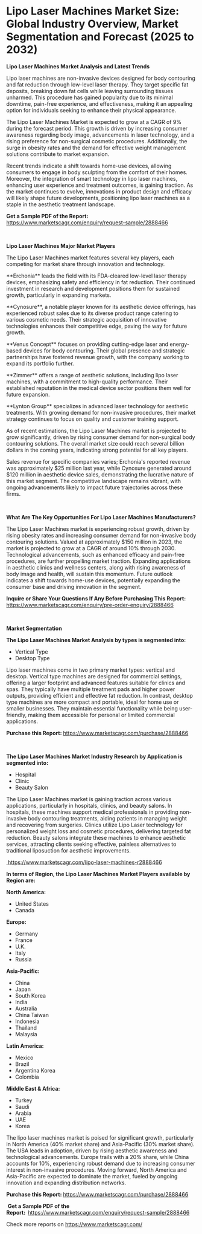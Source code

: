 <p><h1>Lipo Laser Machines Market Size: Global Industry Overview, Market Segmentation and Forecast (2025 to 2032)</h1></p><p><strong>Lipo Laser Machines Market Analysis and Latest Trends</strong></p>
<p><p>Lipo laser machines are non-invasive devices designed for body contouring and fat reduction through low-level laser therapy. They target specific fat deposits, breaking down fat cells while leaving surrounding tissues unharmed. This procedure has gained popularity due to its minimal downtime, pain-free experience, and effectiveness, making it an appealing option for individuals seeking to enhance their physical appearance.</p><p>The Lipo Laser Machines Market is expected to grow at a CAGR of 9% during the forecast period. This growth is driven by increasing consumer awareness regarding body image, advancements in laser technology, and a rising preference for non-surgical cosmetic procedures. Additionally, the surge in obesity rates and the demand for effective weight management solutions contribute to market expansion. </p><p>Recent trends indicate a shift towards home-use devices, allowing consumers to engage in body sculpting from the comfort of their homes. Moreover, the integration of smart technology in lipo laser machines, enhancing user experience and treatment outcomes, is gaining traction. As the market continues to evolve, innovations in product design and efficacy will likely shape future developments, positioning lipo laser machines as a staple in the aesthetic treatment landscape.</p></p>
<p><strong>Get a Sample PDF of the Report:&nbsp;</strong> <a href="https://www.marketscagr.com/enquiry/request-sample/2888466?utm_campaign=2653&utm_medium=2&utm_source=Github&utm_content=ia&utm_term=14032025&utm_id=lipo-laser-machines">https://www.marketscagr.com/enquiry/request-sample/2888466</a></p>
<p>&nbsp;</p>
<p><strong>Lipo Laser Machines Major Market Players</strong></p>
<p><p>The Lipo Laser Machines market features several key players, each competing for market share through innovation and technology. </p><p>**Erchonia** leads the field with its FDA-cleared low-level laser therapy devices, emphasizing safety and efficiency in fat reduction. Their continued investment in research and development positions them for sustained growth, particularly in expanding markets.</p><p>**Cynosure**, a notable player known for its aesthetic device offerings, has experienced robust sales due to its diverse product range catering to various cosmetic needs. Their strategic acquisition of innovative technologies enhances their competitive edge, paving the way for future growth.</p><p>**Venus Concept** focuses on providing cutting-edge laser and energy-based devices for body contouring. Their global presence and strategic partnerships have fostered revenue growth, with the company working to expand its portfolio further.</p><p>**Zimmer** offers a range of aesthetic solutions, including lipo laser machines, with a commitment to high-quality performance. Their established reputation in the medical device sector positions them well for future expansion.</p><p>**Lynton Group** specializes in advanced laser technology for aesthetic treatments. With growing demand for non-invasive procedures, their market strategy continues to focus on quality and customer training support.</p><p>As of recent estimations, the Lipo Laser Machines market is projected to grow significantly, driven by rising consumer demand for non-surgical body contouring solutions. The overall market size could reach several billion dollars in the coming years, indicating strong potential for all key players.</p><p>Sales revenue for specific companies varies; Erchonia's reported revenue was approximately $25 million last year, while Cynosure generated around $120 million in aesthetic device sales, demonstrating the lucrative nature of this market segment. The competitive landscape remains vibrant, with ongoing advancements likely to impact future trajectories across these firms.</p></p>
<p>&nbsp;</p>
<p><strong>What Are The Key Opportunities For Lipo Laser Machines Manufacturers?</strong></p>
<p><p>The Lipo Laser Machines market is experiencing robust growth, driven by rising obesity rates and increasing consumer demand for non-invasive body contouring solutions. Valued at approximately $150 million in 2023, the market is projected to grow at a CAGR of around 10% through 2030. Technological advancements, such as enhanced efficacy and pain-free procedures, are further propelling market traction. Expanding applications in aesthetic clinics and wellness centers, along with rising awareness of body image and health, will sustain this momentum. Future outlook indicates a shift towards home-use devices, potentially expanding the consumer base and driving innovation in the segment.</p></p>
<p><strong>Inquire or Share Your Questions If Any Before Purchasing This Report:</strong> <a href="https://www.marketscagr.com/enquiry/pre-order-enquiry/2888466?utm_campaign=2653&utm_medium=2&utm_source=Github&utm_content=ia&utm_term=14032025&utm_id=lipo-laser-machines">https://www.marketscagr.com/enquiry/pre-order-enquiry/2888466</a></p>
<p>&nbsp;</p>
<p><strong>Market Segmentation</strong></p>
<p><strong>The Lipo Laser Machines Market Analysis by types is segmented into:</strong></p>
<p><ul><li>Vertical Type</li><li>Desktop Type</li></ul></p>
<p><p>Lipo laser machines come in two primary market types: vertical and desktop. Vertical type machines are designed for commercial settings, offering a larger footprint and advanced features suitable for clinics and spas. They typically have multiple treatment pads and higher power outputs, providing efficient and effective fat reduction. In contrast, desktop type machines are more compact and portable, ideal for home use or smaller businesses. They maintain essential functionality while being user-friendly, making them accessible for personal or limited commercial applications.</p></p>
<p><strong>Purchase this Report:&nbsp;</strong><a href="https://www.marketscagr.com/purchase/2888466?utm_campaign=2653&utm_medium=2&utm_source=Github&utm_content=ia&utm_term=14032025&utm_id=lipo-laser-machines">https://www.marketscagr.com/purchase/2888466</a></p>
<p>&nbsp;</p>
<p><strong>The Lipo Laser Machines Market Industry Research by Application is segmented into:</strong></p>
<p><ul><li>Hospital</li><li>Clinic</li><li>Beauty Salon</li></ul></p>
<p><p>The Lipo Laser Machines market is gaining traction across various applications, particularly in hospitals, clinics, and beauty salons. In hospitals, these machines support medical professionals in providing non-invasive body contouring treatments, aiding patients in managing weight and recovering from surgeries. Clinics utilize Lipo Laser technology for personalized weight loss and cosmetic procedures, delivering targeted fat reduction. Beauty salons integrate these machines to enhance aesthetic services, attracting clients seeking effective, painless alternatives to traditional liposuction for aesthetic improvements.</p></p>
<p><a href="https://www.marketscagr.com/lipo-laser-machines-r2888466?utm_campaign=2653&utm_medium=2&utm_source=Github&utm_content=ia&utm_term=14032025&utm_id=lipo-laser-machines">&nbsp;https://www.marketscagr.com/lipo-laser-machines-r2888466</a></p>
<p><strong>In terms of Region, the Lipo Laser Machines Market Players available by Region are:</strong></p>
<p>
    <p> <strong> North America: </strong>
        <ul>
            <li>United States</li>
            <li>Canada</li>
        </ul>
        </p> 
    <p> <strong> Europe: </strong>
        <ul>
            <li>Germany</li>
            <li>France</li>
            <li>U.K.</li>
            <li>Italy</li>
            <li>Russia</li>
        </ul>
        </p> 
    <p> <strong> Asia-Pacific: </strong>
        <ul>
            <li>China</li>
            <li>Japan</li>
            <li>South Korea</li>
            <li>India</li>
            <li>Australia</li>
            <li>China Taiwan</li>
            <li>Indonesia</li>
            <li>Thailand</li>
            <li>Malaysia</li>
        </ul>
        </p> 
    <p> <strong> Latin America: </strong>
        <ul>
            <li>Mexico</li>
            <li>Brazil</li>
            <li>Argentina Korea</li>
            <li>Colombia</li>
        </ul>
        </p> 
    <p> <strong> Middle East & Africa: </strong>
        <ul>
            <li>Turkey</li>
            <li>Saudi</li>
            <li>Arabia</li>
            <li>UAE</li>
            <li>Korea</li>
        </ul>
    </p>
    </p>
<p><p>The lipo laser machines market is poised for significant growth, particularly in North America (40% market share) and Asia-Pacific (30% market share). The USA leads in adoption, driven by rising aesthetic awareness and technological advancements. Europe trails with a 20% share, while China accounts for 10%, experiencing robust demand due to increasing consumer interest in non-invasive procedures. Moving forward, North America and Asia-Pacific are expected to dominate the market, fueled by ongoing innovation and expanding distribution networks.</p></p>
<p><strong>Purchase this Report: </strong><a href="https://www.marketscagr.com/purchase/2888466?utm_campaign=2653&utm_medium=2&utm_source=Github&utm_content=ia&utm_term=14032025&utm_id=lipo-laser-machines">https://www.marketscagr.com/purchase/2888466</a></p>
<p>&nbsp;<strong>Get a Sample PDF of the Report:&nbsp;&nbsp;</strong><a href="https://www.marketscagr.com/enquiry/request-sample/2888466?utm_campaign=2653&utm_medium=2&utm_source=Github&utm_content=ia&utm_term=14032025&utm_id=lipo-laser-machines">https://www.marketscagr.com/enquiry/request-sample/2888466</a></p>
<p><strong></strong></p>
<p>Check more reports on <a href="https://www.marketscagr.com/?utm_campaign=2653&utm_medium=2&utm_source=Github&utm_content=ia&utm_term=14032025&utm_id=lipo-laser-machines">https://www.marketscagr.com/</a></p>